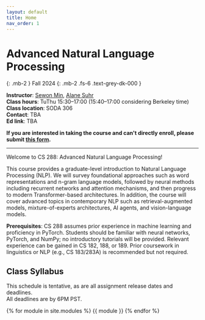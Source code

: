 ```yaml
---
layout: default
title: Home
nav_order: 1
---
```


# Advanced Natural Language Processing
{: .mb-2 }
Fall 2024
{: .mb-2 .fs-6 .text-grey-dk-000 }


**Instructor**: 		[Sewon Min](https://www.sewonmin.com/), [Alane Suhr](https://www.alanesuhr.com/)<br />
**Class hours**: 		TuThu 15:30–17:00 (15:40–17:00 considering Berkeley time) <br />
**Class location**: 	SODA 306 <br />
**Contact**:			TBA <br />
**Ed link**:      		TBA <br />


**If you are interested in taking the course and can't directly enroll, please submit [this form](https://forms.gle/FEe8LdKJGk1KVwDs6).**

<hr />


Welcome to CS 288: Advanced Natural Language Processing!

This course provides a graduate-level introduction to Natural Language Processing (NLP). We will survey foundational approaches such as word representations and n-gram language models, followed by neural methods including recurrent networks and attention mechanisms, and then progress to modern Transformer-based architectures. In addition, the course will cover advanced topics in contemporary NLP such as retrieval-augmented models, mixture-of-experts architectures, AI agents, and vision-language models.

**Prerequisites**: CS 288 assumes prior experience in machine learning and proficiency in PyTorch. Students should be familiar with neural networks, PyTorch, and NumPy; no introductory tutorials will be provided. Relevant experience can be gained in CS 182, 188, or 189. Prior coursework in linguistics or NLP (e.g., CS 183/283A) is recommended but not required.

## Class Syllabus

This schedule is tentative, as are all assignment release dates and deadlines. <br />
All deadlines are by 6PM PST.

{% for module in site.modules %}
{{ module }}
{% endfor %}















